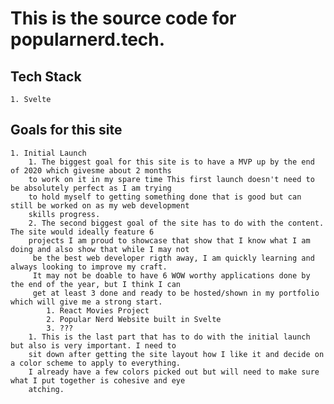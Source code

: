 # This is the source code for popularnerd.tech.

## Tech Stack

    1. Svelte

## Goals for this site

    1. Initial Launch
        1. The biggest goal for this site is to have a MVP up by the end of 2020 which givesme about 2 months
        to work on it in my spare time This first launch doesn't need to be absolutely perfect as I am trying
        to hold myself to getting something done that is good but can still be worked on as my web development
        skills progress.
        2. The second biggest goal of the site has to do with the content. The site would ideally feature 6
        projects I am proud to showcase that show that I know what I am doing and also show that while I may not
         be the best web developer rigth away, I am quickly learning and always looking to improve my craft.
         It may not be doable to have 6 WOW worthy applications done by the end of the year, but I think I can
         get at least 3 done and ready to be hosted/shown in my portfolio which will give me a strong start.
            1. React Movies Project
            2. Popular Nerd Website built in Svelte
            3. ???
        1. This is the last part that has to do with the initial launch but also is very important. I need to
        sit down after getting the site layout how I like it and decide on a color scheme to apply to everything.
        I already have a few colors picked out but will need to make sure what I put together is cohesive and eye
        atching.

